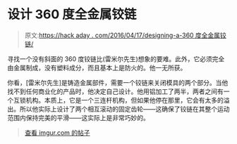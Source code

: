 # 设计 360 度全金属铰链

> 原文:[https://hack aday . com/2016/04/17/designing-a-360 度全金属铰链/](https://hackaday.com/2016/04/17/designing-a-360-degree-all-metal-hinge/)

寻找一个没有斜面的 360 度铰链比(雷米尔先生)想象的要难。此外，它必须完全由金属制成，没有塑料成分，而且基本上是防火的。他一无所获。

你看，[雷米尔先生]是铸造金属部件，需要一个铰链来关闭模具的两个部分。当他找不到任何商业化的产品时，他决定自己设计。他用铝加工了两半，两者之间有一个互锁机构。本质上，它是一个三连杆机构，但如果他停在那里，它会有太多的溢出。所以他实际上设计了两个相互滚动的固定齿轮——这确保了铰链在其整个运动范围内保持完美的平滑——这实际上是非常巧妙的。

> [查看 imgur.com 的帖子](http://imgur.com/XBVYRfj)